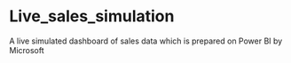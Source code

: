 # Live_sales_simulation
A live simulated dashboard of sales data which is prepared on Power BI by Microsoft
